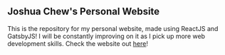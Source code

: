 ## Joshua Chew's Personal Website

This is the repository for my personal website, made using ReactJS and GatsbyJS! I will be constantly improving on it as I pick up more web development skills. Check the website out [here](https://josuaaah.gatsbyjs.io/)!
